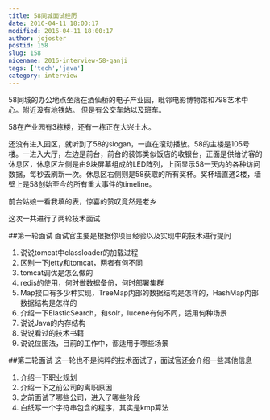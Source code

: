```yaml
---
title: 58同城面试经历
date: 2016-04-11 18:00:17
modified: 2016-04-11 18:00:17
author: jojoster
postid: 158
slug: 158
nicename: 2016-interview-58-ganji
tags: ['tech','java']
category: interview
---
```


58同城的办公地点坐落在酒仙桥的电子产业园，毗邻电影博物馆和798艺术中心。附近没有地铁站。
但是有公交车站以及班车。

58在产业园有3栋楼，还有一栋正在大兴土木。

还没有进入园区，就听到了58的slogan，一直在滚动播放。58的主楼是105号楼。一进入大厅，左边是前台，前台的装饰类似饭店的收银台，正面是供给访客的休息区，休息区左侧是由9块屏幕组成的LED阵列，上面显示58一天内的各种访问数据，每秒去刷新一次。休息区右侧则是58获取的所有奖杯。奖杯墙直通2楼，墙壁上是58创始至今的所有重大事件的timeline。

前台姑娘一看我填的表，惊喜的赞叹竟然是老乡

这次一共进行了两轮技术面试

<!--more-->

##第一轮面试
面试官主要是根据你项目经验以及实现中的技术进行提问

1. 说说tomcat中classloader的加载过程
2. 区别一下jetty和tomcat，两者有何不同
3. tomcat调优是怎么做的
3. redis的使用，何时做数据备份，何时部署集群
4. Map接口有多少种实现，TreeMap内部的数据结构是怎样的，HashMap内部数据结构是怎样的
5. 介绍一下ElasticSearch，和solr，lucene有何不同，适用何种场景
6. 说说Java的内存结构
7. 说说看过的技术书籍
8. 说说位图法，目前的工作中，都适用于哪些场景

##第二轮面试
这一轮也不是纯粹的技术面试了，面试官还会介绍一些其他信息

1. 介绍一下职业规划
2. 介绍一下之前公司的离职原因
3. 之前面试了哪些公司，进入了哪些阶段
3. 白纸写一个字符串包含的程序，其实是kmp算法

